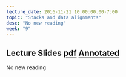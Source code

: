 ```yaml
---
lecture_date: 2016-11-21 10:00:00.00-7:00
topic: "Stacks and data alignments"
desc: "No new reading"
week: "9"
---
```


## Lecture Slides [pdf](https://drive.google.com/file/d/0B__7284Jee0fQjdKamRuSm05X3c/view?usp=sharing) [Annotated](https://drive.google.com/file/d/0B__7284Jee0faHJlS0ljQmZYODg/view?usp=sharing)

No new reading

